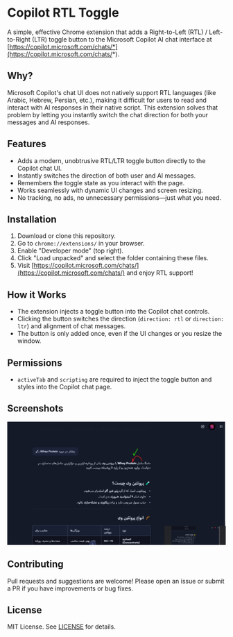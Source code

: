# Copilot RTL Toggle

A simple, effective Chrome extension that adds a Right-to-Left (RTL) / Left-to-Right (LTR) toggle button to the Microsoft Copilot AI chat interface at [https://copilot.microsoft.com/chats/*](https://copilot.microsoft.com/chats/*).

## Why?

Microsoft Copilot's chat UI does not natively support RTL languages (like Arabic, Hebrew, Persian, etc.), making it difficult for users to read and interact with AI responses in their native script. This extension solves that problem by letting you instantly switch the chat direction for both your messages and AI responses.

## Features

- Adds a modern, unobtrusive RTL/LTR toggle button directly to the Copilot chat UI.
- Instantly switches the direction of both user and AI messages.
- Remembers the toggle state as you interact with the page.
- Works seamlessly with dynamic UI changes and screen resizing.
- No tracking, no ads, no unnecessary permissions—just what you need.

## Installation

1. Download or clone this repository.
2. Go to `chrome://extensions/` in your browser.
3. Enable "Developer mode" (top right).
4. Click "Load unpacked" and select the folder containing these files.
5. Visit [https://copilot.microsoft.com/chats/](https://copilot.microsoft.com/chats/) and enjoy RTL support!

## How it Works

- The extension injects a toggle button into the Copilot chat controls.
- Clicking the button switches the direction (`direction: rtl` or `direction: ltr`) and alignment of chat messages.
- The button is only added once, even if the UI changes or you resize the window.

## Permissions

- `activeTab` and `scripting` are required to inject the toggle button and styles into the Copilot chat page.

## Screenshots

![Screenshot of Copilot chat with RTL toggle button](screenshot.jpg)

## Contributing

Pull requests and suggestions are welcome! Please open an issue or submit a PR if you have improvements or bug fixes.

## License

MIT License. See [LICENSE](LICENSE) for details.
